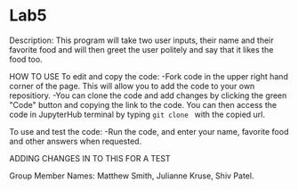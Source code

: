# Lab5
Description:
This program will take two user inputs, their name and their favorite food and will then greet the user politely and say that it likes the food too. 

HOW TO USE
To edit and copy the code:
-Fork code in the upper right hand corner of the page. This will allow you to add the code to your own repositiory. 
-You can clone the code and add changes by clicking the green "Code" button and copying the link to the code. You can then access the code in JupyterHub terminal by typing `git clone ` with the copied url. 

To use and test the code:
-Run the code, and enter your name, favorite food and other answers when requested. 

ADDING CHANGES IN TO THIS FOR A TEST

Group Member Names:
Matthew Smith, 
Julianne Kruse,
Shiv Patel.
